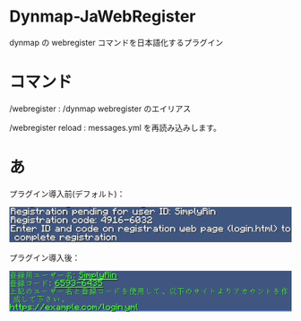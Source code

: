 # Dynmap-JaWebRegister
dynmap の webregister コマンドを日本語化するプラグイン

# コマンド
/webregister : /dynmap webregister のエイリアス

/webregister reload : messages.yml を再読み込みします。

# あ
プラグイン導入前(デフォルト)：

![default](images/default.png)

プラグイン導入後：

![custom](images/custom.png)
